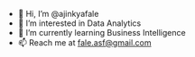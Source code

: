 - 👋 Hi, I’m @ajinkyafale
- 👀 I’m interested in Data Analytics
- 🌱 I’m currently learning Business Intelligence
- 📫 Reach me at fale.asf@gmail.com

<!---
ajinkyafale/ajinkyafale is a ✨ special ✨ repository because its `README.md` (this file) appears on your GitHub profile.
You can click the Preview link to take a look at your changes.
--->
